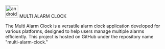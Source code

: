
<img src="https://cdn.iconscout.com/icon/free/png-512/free-alarm-clock-time-watch-ringing-ring-38818.png?f=avif&w=256" alt="android" width="40" height="40"/>
<span>MULTI ALARM CLOCK</span>
<p align = "left">The Multi Alarm Clock is a versatile alarm clock application developed for various platforms, designed to help users manage multiple alarms efficiently. This project is hosted on GitHub under the repository name "multi-alarm-clock."</p>
